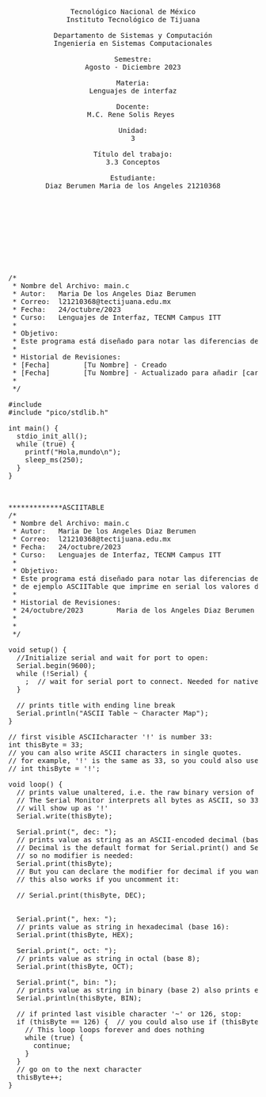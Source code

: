 <pre>

    <p align=center>

Tecnológico Nacional de México
Instituto Tecnológico de Tijuana

Departamento de Sistemas y Computación
Ingeniería en Sistemas Computacionales

Semestre:
Agosto - Diciembre 2023

Materia:
Lenguajes de interfaz

Docente:
M.C. Rene Solis Reyes 

Unidad:
3

Título del trabajo:
3.3 Conceptos

Estudiante:
Diaz Berumen Maria de los Angeles 21210368

    </p>

</pre>

<pre>

    <p align=left>

/*
 * Nombre del Archivo: main.c
 * Autor:   Maria De los Angeles Diaz Berumen 
 * Correo:  l21210368@tectijuana.edu.mx
 * Fecha:   24/octubre/2023
 * Curso:   Lenguajes de Interfaz, TECNM Campus ITT
 * 
 * Objetivo:
 * Este programa está diseñado para notar las diferencias del emulador en linea con el IDE arduino haciendo un hola mundo.
 *
 * Historial de Revisiones:
 * [Fecha]        [Tu Nombre] - Creado
 * [Fecha]        [Tu Nombre] - Actualizado para añadir [característica/corrección]
 *
 */

#include <stdio.h>
#include "pico/stdlib.h"

int main() {
  stdio_init_all();
  while (true) {
    printf("Hola,mundo\n");
    sleep_ms(250);
  }
}



*************ASCIITABLE
/*
 * Nombre del Archivo: main.c
 * Autor:   Maria De los Angeles Diaz Berumen 
 * Correo:  l21210368@tectijuana.edu.mx
 * Fecha:   24/octubre/2023
 * Curso:   Lenguajes de Interfaz, TECNM Campus ITT
 * 
 * Objetivo:
 * Este programa está diseñado para notar las diferencias del emulador en linea con el IDE arduino tomando el codigo
 * de ejemplo ASCIITable que imprime en serial los valores del teclado en ascii
 *
 * Historial de Revisiones:
 * 24/octubre/2023        Maria de los Angeles Diaz Berumen - Creado
 * 
 *
 */

void setup() {
  //Initialize serial and wait for port to open:
  Serial.begin(9600);
  while (!Serial) {
    ;  // wait for serial port to connect. Needed for native USB port only
  }

  // prints title with ending line break
  Serial.println("ASCII Table ~ Character Map");
}

// first visible ASCIIcharacter '!' is number 33:
int thisByte = 33;
// you can also write ASCII characters in single quotes.
// for example, '!' is the same as 33, so you could also use this:
// int thisByte = '!';

void loop() {
  // prints value unaltered, i.e. the raw binary version of the byte.
  // The Serial Monitor interprets all bytes as ASCII, so 33, the first number,
  // will show up as '!'
  Serial.write(thisByte);

  Serial.print(", dec: ");
  // prints value as string as an ASCII-encoded decimal (base 10).
  // Decimal is the default format for Serial.print() and Serial.println(),
  // so no modifier is needed:
  Serial.print(thisByte);
  // But you can declare the modifier for decimal if you want to.
  // this also works if you uncomment it:

  // Serial.print(thisByte, DEC);


  Serial.print(", hex: ");
  // prints value as string in hexadecimal (base 16):
  Serial.print(thisByte, HEX);

  Serial.print(", oct: ");
  // prints value as string in octal (base 8);
  Serial.print(thisByte, OCT);

  Serial.print(", bin: ");
  // prints value as string in binary (base 2) also prints ending line break:
  Serial.println(thisByte, BIN);

  // if printed last visible character '~' or 126, stop:
  if (thisByte == 126) {  // you could also use if (thisByte == '~') {
    // This loop loops forever and does nothing
    while (true) {
      continue;
    }
  }
  // go on to the next character
  thisByte++;
}





